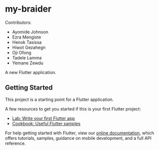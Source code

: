 # my-braider
Contributors:


   * Ayomide Johnson
   * Ezra Mengiste
   * Henok Tasissa
   * Hiwot Gezahegn
   * Oji Ofong
   * Tadele Lamma
   * Yemane Zewdu


A new Flutter application.

## Getting Started

This project is a starting point for a Flutter application.

A few resources to get you started if this is your first Flutter project:

- [Lab: Write your first Flutter app](https://flutter.io/docs/get-started/codelab)
- [Cookbook: Useful Flutter samples](https://flutter.io/docs/cookbook)

For help getting started with Flutter, view our 
[online documentation](https://flutter.io/docs), which offers tutorials, 
samples, guidance on mobile development, and a full API reference.

